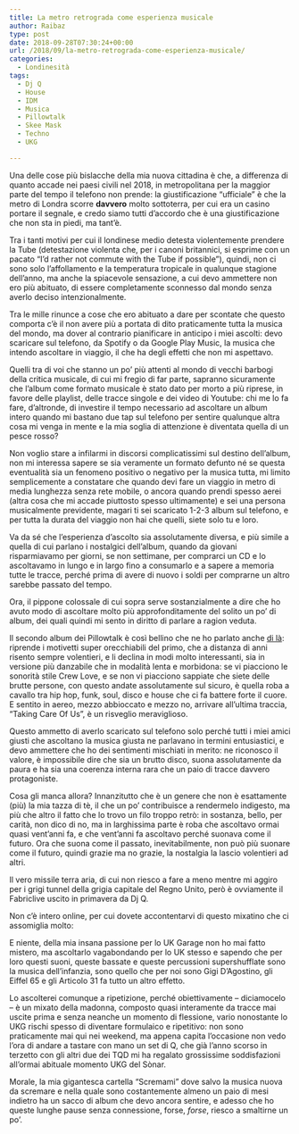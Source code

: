 ```yaml
---
title: La metro retrograda come esperienza musicale
author: Raibaz
type: post
date: 2018-09-28T07:30:24+00:00
url: /2018/09/la-metro-retrograda-come-esperienza-musicale/
categories:
  - Londinesità
tags:
  - Dj Q
  - House
  - IDM
  - Musica
  - Pillowtalk
  - Skee Mask
  - Techno
  - UKG

---
```

Una delle cose più bislacche della mia nuova cittadina è che, a differenza di quanto accade nei paesi civili nel 2018, in metropolitana per la maggior parte del tempo il telefono non prende: la giustificazione &#8220;ufficiale&#8221; è che la metro di Londra scorre **davvero** molto sottoterra, per cui era un casino portare il segnale, e credo siamo tutti d&#8217;accordo che è una giustificazione che non sta in piedi, ma tant&#8217;è.

Tra i tanti motivi per cui il londinese medio detesta violentemente prendere la Tube (detestazione violenta che, per i canoni britannici, si esprime con un pacato &#8220;I&#8217;d rather not commute with the Tube if possible&#8221;), quindi, non ci sono solo l&#8217;affollamento e la temperatura tropicale in qualunque stagione dell&#8217;anno, ma anche la spiacevole sensazione, a cui devo ammettere non ero più abituato, di essere completamente sconnesso dal mondo senza averlo deciso intenzionalmente.

Tra le mille rinunce a cose che ero abituato a dare per scontate che questo comporta c&#8217;è il non avere più a portata di dito praticamente tutta la musica del mondo, ma dover al contrario pianificare in anticipo i miei ascolti: devo scaricare sul telefono, da Spotify o da Google Play Music, la musica che intendo ascoltare in viaggio, il che ha degli effetti che non mi aspettavo.

Quelli tra di voi che stanno un po&#8217; più attenti al mondo di vecchi barbogi della critica musicale, di cui mi fregio di far parte, sapranno sicuramente che l&#8217;album come formato musicale è stato dato per morto a più riprese, in favore delle playlist, delle tracce singole e dei video di Youtube: chi me lo fa fare, d&#8217;altronde, di investire il tempo necessario ad ascoltare un album intero quando mi bastano due tap sul telefono per sentire qualunque altra cosa mi venga in mente e la mia soglia di attenzione è diventata quella di un pesce rosso?

Non voglio stare a infilarmi in discorsi complicatissimi sul destino dell&#8217;album, non mi interessa sapere se sia veramente un formato defunto né se questa eventualità sia un fenomeno positivo o negativo per la musica tutta, mi limito semplicemente a constatare che quando devi fare un viaggio in metro di media lunghezza senza rete mobile, o ancora quando prendi spesso aerei (altra cosa che mi accade piuttosto spesso ultimamente) e sei una persona musicalmente previdente, magari ti sei scaricato 1-2-3 album sul telefono, e per tutta la durata del viaggio non hai che quelli, siete solo tu e loro.

Va da sé che l&#8217;esperienza d&#8217;ascolto sia assolutamente diversa, e più simile a quella di cui parlano i nostalgici dell&#8217;album, quando da giovani risparmiavamo per giorni, se non settimane, per comprarci un CD e lo ascoltavamo in lungo e in largo fino a consumarlo e a sapere a memoria tutte le tracce, perché prima di avere di nuovo i soldi per comprarne un altro sarebbe passato del tempo.

Ora, il pippone colossale di cui sopra serve sostanzialmente a dire che ho avuto modo di ascoltare molto più approfonditamente del solito un po&#8217; di album, dei quali quindi mi sento in diritto di parlare a ragion veduta.

Il secondo album dei Pillowtalk è così bellino che ne ho parlato anche [di là][1]: riprende i motivetti super orecchiabili del primo, che a distanza di anni risento sempre volentieri, e li declina in modi molto interessanti, sia in versione più danzabile che in modalità lenta e morbidona: se vi piacciono le sonorità stile Crew Love, e se non vi piacciono sappiate che siete delle brutte persone, con questo andate assolutamente sul sicuro, è quella roba a cavallo tra hip hop, funk, soul, disco e house che ci fa battere forte il cuore.  
E sentito in aereo, mezzo abbioccato e mezzo no, arrivare all&#8217;ultima traccia, &#8220;Taking Care Of Us&#8221;, è un risveglio meraviglioso.

Questo ammetto di averlo scaricato sul telefono solo perché tutti i miei amici giusti che ascoltano la musica giusta ne parlavano in termini entusiastici, e devo ammettere che ho dei sentimenti mischiati in merito: ne riconosco il valore, è impossibile dire che sia un brutto disco, suona assolutamente da paura e ha sia una coerenza interna rara che un paio di tracce davvero protagoniste.

Cosa gli manca allora? Innanzitutto che è un genere che non è esattamente (più) la mia tazza di tè, il che un po&#8217; contribuisce a rendermelo indigesto, ma più che altro il fatto che lo trovo un filo troppo retrò: in sostanza, bello, per carità, non dico di no, ma in larghissima parte è roba che ascoltavo ormai quasi vent&#8217;anni fa, e che vent&#8217;anni fa ascoltavo perché suonava come il futuro. Ora che suona come il passato, inevitabilmente, non può più suonare come il futuro, quindi grazie ma no grazie, la nostalgia la lascio volentieri ad altri.

Il vero missile terra aria, di cui non riesco a fare a meno mentre mi aggiro per i grigi tunnel della grigia capitale del Regno Unito, però è ovviamente il Fabriclive uscito in primavera da Dj Q.

Non c&#8217;è intero online, per cui dovete accontentarvi di questo mixatino che ci assomiglia molto:

E niente, della mia insana passione per lo UK Garage non ho mai fatto mistero, ma ascoltarlo vagabondando per lo UK stesso e sapendo che per loro questi suoni, queste bassate e queste percussioni supershufflate sono la musica dell&#8217;infanzia, sono quello che per noi sono Gigi D&#8217;Agostino, gli Eiffel 65 e gli Articolo 31 fa tutto un altro effetto.

Lo ascolterei comunque a ripetizione, perché obiettivamente &#8211; diciamocelo &#8211; è un mixato della madonna, composto quasi interamente da tracce mai uscite prima e senza neanche un momento di flessione, vario nonostante lo UKG rischi spesso di diventare formulaico e ripetitivo: non sono praticamente mai qui nei weekend, ma appena capita l&#8217;occasione non vedo l&#8217;ora di andare a tastare con mano un set di Q, che già l&#8217;anno scorso in terzetto con gli altri due dei TQD mi ha regalato grossissime soddisfazioni all&#8217;ormai abituale momento UKG del Sònar.

Morale, la mia gigantesca cartella &#8220;Scremami&#8221; dove salvo la musica nuova da scremare e nella quale sono costantemente almeno un paio di mesi indietro ha un sacco di album che devo ancora sentire, e adesso che ho queste lunghe pause senza connessione, forse, _forse_, riesco a smaltirne un po&#8217;.

 [1]: https://www.soundwall.it/soundwall-carousel-16-da-garnier-ai-tale-of-us-dai-justice-a-dj-rou-da-goldie-a-giorgio-gigli/